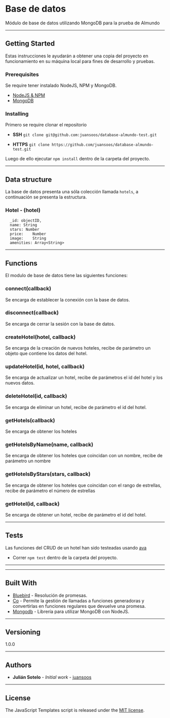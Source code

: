 # Base de datos

Módulo de base de datos utilizando MongoDB para la prueba de Almundo

---
## **Getting Started**
Estas instrucciones le ayudarán a obtener una copia del proyecto en funcionamiento en su máquina local para fines de desarrollo y pruebas.

### **Prerequisites**
Se require tener instalado NodeJS, NPM y MongoDB.
* [NodeJS & NPM](https://nodejs.org/es/)
* [MongoDB](https://docs.mongodb.com/getting-started/shell/installation/)

### **Installing**
Primero se require clonar el repositorio

* **SSH** `git clone git@github.com:juansoos/database-almundo-test.git`

* **HTTPS** `git clone https://github.com/juansoos/database-almundo-test.git`

Luego de ello ejecutar `npm install` dentro de la carpeta del proyecto.

---
## **Data structure**
La base de datos presenta una sóla colección llamada `hotels`, a continuación se presenta la estructura.

### **Hotel** - (hotel)
```
  _id: objectID,
  name: String
  stars: Number
  price:	Number
  image:	String
  amenities: Array<String>
```
- - - -
## Functions

El modulo de base de datos tiene las siguientes funciones:

### connect(callback)
Se encarga de establecer la conexión con la base de datos.
### disconnect(callback)
Se encarga de cerrar la sesión con la base de datos.
### createHotel(hotel, callback)
Se encarga de la creación de nuevos hoteles, recibe de parámetro un objeto que contiene los datos del hotel.
### updateHotel(id, hotel, callback)
Se encarga de actualizar un hotel, recibe de parámetros el id del hotel y los nuevos datos.
### deleteHotel(id, callback)
Se encarga de eliminar un hotel, recibe de parámetro el id del hotel.
### getHotels(callback)
Se encarga de obtener los hoteles
### getHotelsByName(name, callback)
Se encarga de obtener los hoteles que coincidan con un nombre, recibe de parámetro un nombre
### getHotelsByStars(stars, callback)
Se encarga de obtener los hoteles que coincidan con el rango de estrellas, recibe de parámetro el número de estrellas
### getHotel(id, callback)
Se encarga de obtener un hotel, recibe de parámetro el id del hotel.

- - - -
## Tests
Las funciones del CRUD de un hotel han sido testeadas usando [ava](https://github.com/avajs/ava)

* Correr `npm test` dentro de la carpeta del proyecto.

---
- - - -
## **Built With**
* [Bluebird](http://bluebirdjs.com/docs/getting-started.html) - Resolución de promesas.
* [Co](https://github.com/tj/co) -  Permite la gestión de llamadas a funciones generadoras y  convertirlas en funciones regulares que devuelve una promesa.
* [Mongodb](https://github.com/mongodb/node-mongodb-native) - Librería para utilizar MongoDB con NodeJS.
---
## **Versioning**
1.0.0
- - - -
## **Authors**
* **Julián Sotelo** - *Initial work* - [juansoos](https://github.com/juansoos)
- - - -
## License
The JavaScript Templates script is released under the [MIT license](https://opensource.org/licenses/MIT).